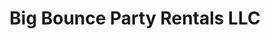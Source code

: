 ---
title: "Big Bounce Party Rentals LLC"
url: /garner/big-bounce-party-rentals-llc/
shop: Mieten
---